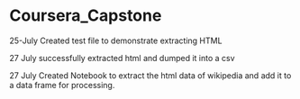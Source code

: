 # Coursera_Capstone

25-July Created test file to demonstrate extracting HTML

27 July successfully extracted html and dumped it into a csv


27 July Created Notebook to extract the html data of wikipedia and add it to a data frame for processing.
